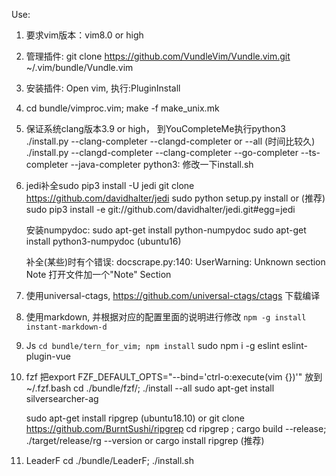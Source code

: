 Use:

1. 要求vim版本：vim8.0 or high 

2. 管理插件: git clone https://github.com/VundleVim/Vundle.vim.git ~/.vim/bundle/Vundle.vim

3. 安装插件: Open vim, 执行:PluginInstall

4. cd bundle/vimproc.vim; make -f make_unix.mk

5. 保证系统clang版本3.9 or high， 到YouCompleteMe执行python3 ./install.py --clang-completer --clangd-completer or --all (时间比较久)
    ./install.py --clangd-completer --clang-completer --go-completer --ts-completer --java-completer
    python3: 修改一下install.sh

6. jedi补全sudo pip3 install -U jedi
    git clone https://github.com/davidhalter/jedi
    sudo python setup.py install
    or
    (推荐)
    sudo pip3 install -e git://github.com/davidhalter/jedi.git#egg=jedi

    安装numpydoc:
    sudo apt-get install python-numpydoc
    sudo apt-get install python3-numpydoc (ubuntu16)

    补全(某些)时有个错误:
    docscrape.py:140: UserWarning: Unknown section Note
    打开文件加一个"Note" Section


7. 使用universal-ctags, https://github.com/universal-ctags/ctags 下载编译

8. 使用markdown, 并根据对应的配置里面的说明进行修改
    `npm -g install instant-markdown-d`

9. Js
   `cd bundle/tern_for_vim; npm install`
    sudo npm i -g eslint eslint-plugin-vue

10. fzf
    把export FZF_DEFAULT_OPTS="--bind='ctrl-o:execute(vim {})'" 放到~/.fzf.bash
    cd ./bundle/fzf/; ./install --all
    sudo apt-get install silversearcher-ag

    sudo apt-get install ripgrep (ubuntu18.10)
    or
    git clone https://github.com/BurntSushi/ripgrep
    cd ripgrep ; cargo build --release; ./target/release/rg --version
    or 
    cargo install ripgrep (推荐)

11. LeaderF
    cd ./bundle/LeaderF; ./install.sh
